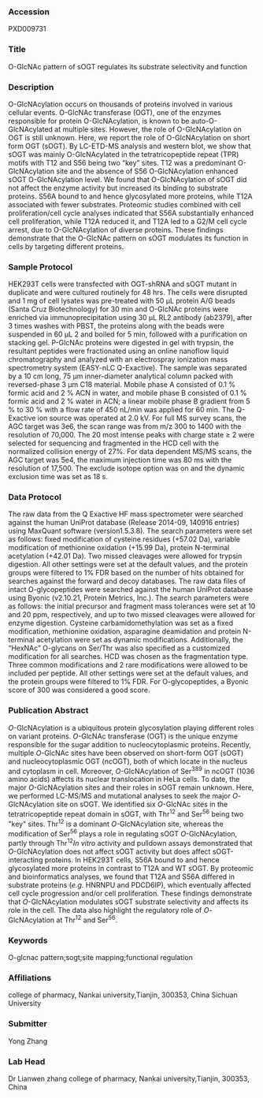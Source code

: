 ### Accession
PXD009731

### Title
O-GlcNAc pattern of sOGT regulates its substrate selectivity and function

### Description
O-GlcNAcylation occurs on thousands of proteins involved in various cellular events. O-GlcNAc transferase (OGT), one of the enzymes responsible for protein O-GlcNAcylation, is known to be auto-O-GlcNAcylated at multiple sites. However, the role of O-GlcNAcylation on OGT is still unknown. Here, we report the role of O-GlcNAcylation on short form OGT (sOGT). By LC-ETD-MS analysis and western blot, we show that sOGT was mainly O-GlcNAcylated in the tetratricopeptide repeat (TPR) motifs with T12 and S56 being two “key” sites. T12 was a predominant O-GlcNAcylation site and the absence of S56 O-GlcNAcylation enhanced sOGT O-GlcNAcylation level. We found that O-GlcNAcylation of sOGT did not affect the enzyme activity but increased its binding to substrate proteins. S56A bound to and hence glycosylated more proteins, while T12A associated with fewer substrates. Proteomic studies combined with cell proliferation/cell cycle analyses indicated that S56A substantially enhanced cell proliferation, while T12A reduced it, and T12A led to a G2/M cell cycle arrest, due to O-GlcNAcylation of diverse proteins. These findings demonstrate that the O-GlcNAc pattern on sOGT modulates its function in cells by targeting different proteins.

### Sample Protocol
HEK293T cells were transfected with OGT-shRNA and sOGT mutant in duplicate and were cultured routinely for 48 hrs. The cells were disrupted and 1 mg of cell lysates was pre-treated with 50 μL protein A/G beads (Santa Cruz Biotechnology) for 30 min and O-GlcNAc proteins were enriched via immunoprecipitation using 30 μL RL2 antibody (ab2379), after 3 times washes with PBST, the proteins along with the beads were suspended in 60 μL 2 and boiled for 5 min, followed with a purification on stacking gel.  P-GlcNAc proteins were digested in gel with trypsin, the resultant peptides were fractionated using an online nanoflow liquid chromatography and analyzed with an electrospray ionization mass spectrometry system (EASY-nLC Q-Exactive). The sample was separated by a 10 cm long, 75 μm inner-diameter analytical column packed with reversed-phase 3 μm C18 material. Mobile phase A consisted of 0.1 % formic acid and 2 % ACN in water, and mobile phase B consisted of 0.1 % formic acid and 2 % water in ACN; a linear mobile phase B gradient from 5 % to 30 % with a flow rate of 450 nL/min was applied for 60 min. The Q-Exactive ion source was operated at 2.0 kV. For full MS survey scans, the AGC target was 3e6, the scan range was from m/z 300 to 1400 with the resolution of 70,000. The 20 most intense peaks with charge state ≥ 2 were selected for sequencing and fragmented in the HCD cell with the normalized collision energy of 27%. For data dependent MS/MS scans, the AGC target was 5e4, the maximum injection time was 80 ms with the resolution of 17,500. The exclude isotope option was on and the dynamic exclusion time was set as 18 s.

### Data Protocol
The raw data from the Q Exactive HF mass spectrometer were searched against the human UniProt database (Release 2014-09, 140916 entries) using MaxQuant software (version1.5.3.8). The search parameters were set as follows: fixed modification of cysteine residues (+57.02 Da), variable modification of methionine oxidation (+15.99 Da), protein N-terminal acetylation (+42.01 Da). Two missed cleavages were allowed for trypsin digestion. All other settings were set at the default values, and the protein groups were filtered to 1% FDR based on the number of hits obtained for searches against the forward and decoy databases. The raw data files of intact O-glycopeptides were searched against the human UniProt database using Byonic (v2.10.21, Protein Metrics, Inc.). The search parameters were as follows: the initial precursor and fragment mass tolerances were set at 10 and 20 ppm, respectively, and up to two missed cleavages were allowed for enzyme digestion. Cysteine carbamidomethylation was set as a fixed modification, methionine oxidation, asparagine deamidation and protein N-terminal acetylation were set as dynamic modifications. Additionally, the “HexNAc” O-glycans on Ser/Thr was also specified as a customized modification for all searches. HCD was chosen as the fragmentation type. Three common modifications and 2 rare modifications were allowed to be included per peptide. All other settings were set at the default values, and the protein groups were filtered to 1% FDR. For O-glycopeptides, a Byonic score of 300 was considered a good score.

### Publication Abstract
<i>O</i>-GlcNAcylation is a ubiquitous protein glycosylation playing different roles on variant proteins. <i>O</i>-GlcNAc transferase (OGT) is the unique enzyme responsible for the sugar addition to nucleocytoplasmic proteins. Recently, multiple <i>O</i>-GlcNAc sites have been observed on short-form OGT (sOGT) and nucleocytoplasmic OGT (ncOGT), both of which locate in the nucleus and cytoplasm in cell. Moreover, <i>O</i>-GlcNAcylation of Ser<sup>389</sup> in ncOGT (1036 amino acids) affects its nuclear translocation in HeLa cells. To date, the major <i>O</i>-GlcNAcylation sites and their roles in sOGT remain unknown. Here, we performed LC-MS/MS and mutational analyses to seek the major <i>O</i>-GlcNAcylation site on sOGT. We identified six <i>O</i>-GlcNAc sites in the tetratricopeptide repeat domain in sOGT, with Thr<sup>12</sup> and Ser<sup>56</sup> being two "key" sites. Thr<sup>12</sup> is a dominant <i>O</i>-GlcNAcylation site, whereas the modification of Ser<sup>56</sup> plays a role in regulating sOGT <i>O</i>-GlcNAcylation, partly through Thr<sup>12</sup><i>In vitro</i> activity and pulldown assays demonstrated that <i>O</i>-GlcNAcylation does not affect sOGT activity but does affect sOGT-interacting proteins. In HEK293T cells, S56A bound to and hence glycosylated more proteins in contrast to T12A and WT sOGT. By proteomic and bioinformatics analyses, we found that T12A and S56A differed in substrate proteins (<i>e.g.</i> HNRNPU and PDCD6IP), which eventually affected cell cycle progression and/or cell proliferation. These findings demonstrate that <i>O</i>-GlcNAcylation modulates sOGT substrate selectivity and affects its role in the cell. The data also highlight the regulatory role of <i>O</i>-GlcNAcylation at Thr<sup>12</sup> and Ser<sup>56</sup>.

### Keywords
O-glcnac pattern;sogt;site mapping;functional regulation

### Affiliations
college of pharmacy, Nankai university,Tianjin, 300353, China
Sichuan University

### Submitter
Yong Zhang

### Lab Head
Dr Lianwen zhang
college of pharmacy, Nankai university,Tianjin, 300353, China


